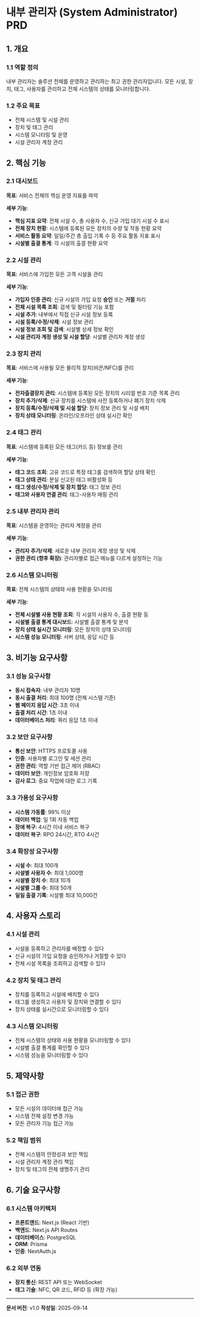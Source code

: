 # 내부 관리자 (System Administrator) PRD

## 1. 개요

### 1.1 역할 정의

내부 관리자는 솔루션 전체를 운영하고 관리하는 최고 권한 관리자입니다. 모든 시설, 장치, 태그, 사용자를 관리하고 전체 시스템의 상태를 모니터링합니다.

### 1.2 주요 목표

- 전체 시스템 및 시설 관리
- 장치 및 태그 관리
- 시스템 모니터링 및 운영
- 시설 관리자 계정 관리

## 2. 핵심 기능

### 2.1 대시보드

**목표**: 서비스 전체의 핵심 운영 지표를 파악

**세부 기능**:

- **핵심 지표 요약**: 전체 시설 수, 총 사용자 수, 신규 가입 대기 시설 수 표시
- **전체 장치 현황**: 시스템에 등록된 모든 장치의 수량 및 작동 현황 요약
- **서비스 활동 요약**: 일일/주간 총 출입 기록 수 등 주요 활동 지표 표시
- **시설별 출결 통계**: 각 시설의 출결 현황 요약

### 2.2 시설 관리

**목표**: 서비스에 가입한 모든 고객 시설을 관리

**세부 기능**:

- **가입자 인증 관리**: 신규 시설의 가입 요청 **승인** 또는 **거절** 처리
- **전체 시설 목록 조회**: 검색 및 필터링 기능 포함
- **시설 추가**: 내부에서 직접 신규 시설 정보 등록
- **시설 등록/수정/삭제**: 시설 정보 관리
- **시설 정보 조회 및 검색**: 시설별 상세 정보 확인
- **시설 관리자 계정 생성 및 시설 할당**: 시설별 관리자 계정 생성

### 2.3 장치 관리

**목표**: 서비스에 사용될 모든 물리적 장치(비콘/NFC)를 관리

**세부 기능**:

- **전자출결장치 관리**: 시스템에 등록된 모든 장치의 시리얼 번호 기준 목록 관리
- **장치 추가/삭제**: 신규 장치를 시스템에 사전 등록하거나 폐기 장치 삭제
- **장치 등록/수정/삭제 및 시설 할당**: 장치 정보 관리 및 시설 배치
- **장치 상태 모니터링**: 온라인/오프라인 상태 실시간 확인

### 2.4 태그 관리

**목표**: 시스템에 등록된 모든 태그(카드 등) 정보를 관리

**세부 기능**:

- **태그 코드 조회**: 고유 코드로 특정 태그를 검색하여 할당 상태 확인
- **태그 상태 관리**: 분실 신고된 태그 비활성화 등
- **태그 생성/수정/삭제 및 장치 할당**: 태그 정보 관리
- **태그와 사용자 연결 관리**: 태그-사용자 매핑 관리

### 2.5 내부 관리자 관리

**목표**: 시스템을 운영하는 관리자 계정을 관리

**세부 기능**:

- **관리자 추가/삭제**: 새로운 내부 관리자 계정 생성 및 삭제
- **권한 관리 (향후 확장)**: 관리자별로 접근 메뉴를 다르게 설정하는 기능

### 2.6 시스템 모니터링

**목표**: 전체 시스템의 상태와 사용 현황을 모니터링

**세부 기능**:

- **전체 시설별 사용 현황 조회**: 각 시설의 사용자 수, 출결 현황 등
- **시설별 출결 통계 대시보드**: 시설별 출결 통계 및 분석
- **장치 상태 실시간 모니터링**: 모든 장치의 상태 모니터링
- **시스템 성능 모니터링**: 서버 상태, 응답 시간 등

## 3. 비기능 요구사항

### 3.1 성능 요구사항

- **동시 접속자**: 내부 관리자 10명
- **동시 출결 처리**: 최대 100명 (전체 시스템 기준)
- **웹 페이지 응답 시간**: 3초 이내
- **출결 처리 시간**: 1초 이내
- **데이터베이스 처리**: 쿼리 응답 1초 이내

### 3.2 보안 요구사항

- **통신 보안**: HTTPS 프로토콜 사용
- **인증**: 사용자별 로그인 및 세션 관리
- **권한 관리**: 역할 기반 접근 제어 (RBAC)
- **데이터 보안**: 개인정보 암호화 저장
- **감사 로그**: 중요 작업에 대한 로그 기록

### 3.3 가용성 요구사항

- **시스템 가동률**: 99% 이상
- **데이터 백업**: 일 1회 자동 백업
- **장애 복구**: 4시간 이내 서비스 복구
- **데이터 복구**: RPO 24시간, RTO 4시간

### 3.4 확장성 요구사항

- **시설 수**: 최대 100개
- **시설별 사용자 수**: 최대 1,000명
- **시설별 장치 수**: 최대 10개
- **시설별 그룹 수**: 최대 50개
- **일일 출결 기록**: 시설별 최대 10,000건

## 4. 사용자 스토리

### 4.1 시설 관리

- 시설을 등록하고 관리자를 배정할 수 있다
- 신규 시설의 가입 요청을 승인하거나 거절할 수 있다
- 전체 시설 목록을 조회하고 검색할 수 있다

### 4.2 장치 및 태그 관리

- 장치를 등록하고 시설에 배치할 수 있다
- 태그를 생성하고 사용자 및 장치와 연결할 수 있다
- 장치 상태를 실시간으로 모니터링할 수 있다

### 4.3 시스템 모니터링

- 전체 시스템의 상태와 사용 현황을 모니터링할 수 있다
- 시설별 출결 통계를 확인할 수 있다
- 시스템 성능을 모니터링할 수 있다

## 5. 제약사항

### 5.1 접근 권한

- 모든 시설의 데이터에 접근 가능
- 시스템 전체 설정 변경 가능
- 모든 관리자 기능 접근 가능

### 5.2 책임 범위

- 전체 시스템의 안정성과 보안 책임
- 시설 관리자 계정 관리 책임
- 장치 및 태그의 전체 생명주기 관리

## 6. 기술 요구사항

### 6.1 시스템 아키텍처

- **프론트엔드**: Next.js (React 기반)
- **백엔드**: Next.js API Routes
- **데이터베이스**: PostgreSQL
- **ORM**: Prisma
- **인증**: NextAuth.js

### 6.2 외부 연동

- **장치 통신**: REST API 또는 WebSocket
- **태그 기술**: NFC, QR 코드, RFID 등 (확장 가능)

---

**문서 버전**: v1.0
**작성일**: 2025-09-14

